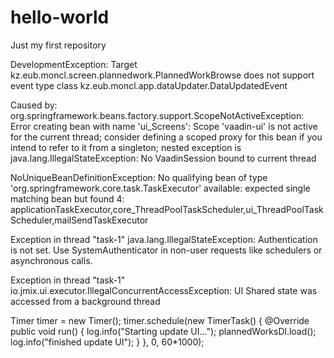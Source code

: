 # hello-world
Just my first repository

DevelopmentException: Target kz.eub.moncl.screen.plannedwork.PlannedWorkBrowse does not support event type class kz.eub.moncl.app.dataUpdater.DataUpdatedEvent

Caused by: org.springframework.beans.factory.support.ScopeNotActiveException: Error creating bean with name 'ui_Screens': Scope 'vaadin-ui' is not active for the current thread; consider defining a scoped proxy for this bean if you intend to refer to it from a singleton; nested exception is java.lang.IllegalStateException: No VaadinSession bound to current thread

NoUniqueBeanDefinitionException: No qualifying bean of type 'org.springframework.core.task.TaskExecutor' available: expected single matching bean but found 4: applicationTaskExecutor,core_ThreadPoolTaskScheduler,ui_ThreadPoolTaskScheduler,mailSendTaskExecutor

Exception in thread "task-1" java.lang.IllegalStateException: Authentication is not set. Use SystemAuthenticator in non-user requests like schedulers or asynchronous calls.

Exception in thread "task-1" io.jmix.ui.executor.IllegalConcurrentAccessException: UI Shared state was accessed from a background thread

Timer timer = new Timer();
        timer.schedule(new TimerTask() {
            @Override
            public void run() {
                log.info("Starting update UI...");
                plannedWorksDl.load();
                log.info("finished update UI");
            }
        }, 0, 60*1000);

